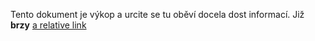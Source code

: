 Tento dokument je výkop a urcite se tu oběví docela dost informací. Již **brzy**
[a relative link](profile_one.md)
